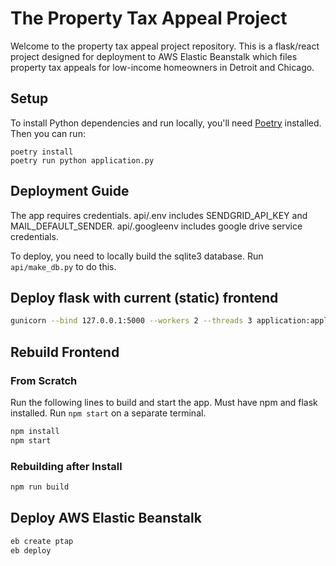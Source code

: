 # The Property Tax Appeal Project

Welcome to the property tax appeal project repository. This is a flask/react project designed for deployment to AWS Elastic Beanstalk which files property tax appeals for low-income homeowners in Detroit and Chicago.

## Setup

To install Python dependencies and run locally, you'll need [Poetry](https://python-poetry.org/) installed. Then you can run:

```
poetry install
poetry run python application.py
```

## Deployment Guide

The app requires credentials. api/.env includes SENDGRID_API_KEY and MAIL_DEFAULT_SENDER. api/.googleenv includes google drive service credentials.

To deploy, you need to locally build the sqlite3 database. Run `api/make_db.py` to do this.

## Deploy flask with current (static) frontend

```bash
gunicorn --bind 127.0.0.1:5000 --workers 2 --threads 3 application:application
```

## Rebuild Frontend

### From Scratch

Run the following lines to build and start the app. Must have npm and flask installed. Run `npm start` on a separate terminal.

```bash
npm install
npm start
```

### Rebuilding after Install

```bash
npm run build
```

## Deploy AWS Elastic Beanstalk

```bash
eb create ptap
eb deploy
```
